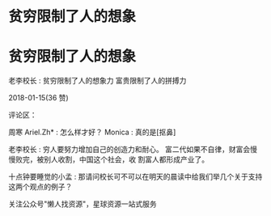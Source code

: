 # 贫穷限制了人的想象

# 贫穷限制了人的想象

老李校长 : 贫穷限制了人的想象力 富贵限制了人的拼搏力

2018-01-15(36 赞)

评论区：

周寒 Ariel.Zh* : 怎么样才好？ Monica : 真的是[抠鼻]

老李校长 : 穷人要努力增加自己的创造力和耐心。 富二代如果不自律，财富会慢慢败完，被别人收割，中国这个社会，收 割富人都形成产业了。

十点钟要睡觉的小孟 : 那请问校长可不可以在明天的晨读中给我们举几个关于支持这两个观点的例子？

关注公众号"懒人找资源"，星球资源一站式服务